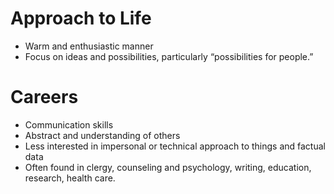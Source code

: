 # Approach to Life

* Warm and enthusiastic manner
* Focus on ideas and possibilities, particularly “possibilities for people.”

# Careers
* Communication skills
* Abstract and understanding of others
* Less interested in impersonal or technical approach to things and factual data
* Often found in clergy, counseling and psychology, writing, education, research, health care.
